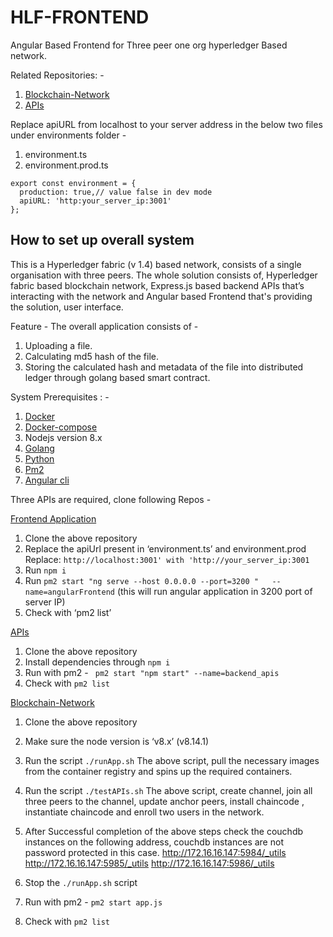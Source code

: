 # HLF-FRONTEND
Angular Based Frontend  for Three peer one org hyperledger Based network.


Related Repositories: -
1. [Blockchain-Network](https://github.com/Babitabisht/Assignment_Blockchain_Network)
1. [APIs](https://github.com/Babitabisht/Assignment_Backend)


Replace apiURL from localhost to your server address in the below two files under environments folder -
1. environment.ts
1. environment.prod.ts

```
export const environment = {
  production: true,// value false in dev mode
  apiURL: 'http:your_server_ip:3001'
};

```


## How to set up overall system
This is a Hyperledger fabric (v 1.4) based network, consists of a single organisation with three peers. The whole solution consists of, Hyperledger fabric based blockchain network, Express.js based backend APIs that’s interacting with the network and Angular based Frontend that's providing the solution, user interface.

Feature -
The overall application consists of  -
1. Uploading a file.
1. Calculating md5 hash of the file.
1. Storing the calculated hash and metadata of the file into distributed ledger through golang based smart contract.


System Prerequisites : -
1. [Docker](https://www.digitalocean.com/community/tutorials/how-to-install-and-use-docker-on-ubuntu-20-04)
1. [Docker-compose](https://www.digitalocean.com/community/tutorials/how-to-install-and-use-docker-compose-on-ubuntu-20-04)
1. Nodejs version 8.x
1. [Golang](https://www.tecmint.com/install-go-in-ubuntu/)
1. [Python](https://tecadmin.net/install-python-2-7-on-ubuntu-and-linuxmint/) 
1. [Pm2](https://www.npmjs.com/package/pm2)
1. [Angular cli](https://angular.io/cli)

Three APIs are required, clone following Repos -

 [Frontend Application](https://github.com/Babitabisht/HLF-FRONTEND)

1. Clone the above repository
1. Replace the apiUrl present in  ‘environment.ts’ and environment.prod
 Replace: ```http://localhost:3001' with 'http://your_server_ip:3001```
1. Run   ```npm i```
1.  Run  ```pm2 start "ng serve --host 0.0.0.0 --port=3200 "   --name=angularFrontend``` (this will run angular application in 3200 port of server IP)
1. Check with ‘pm2 list’


 [APIs](https://github.com/Babitabisht/Assignment_Backend)
1. Clone the above repository
1. Install dependencies through ```npm i```
1. Run with pm2 - ``` pm2 start "npm start" --name=backend_apis```
1. Check with ```pm2 list```

[Blockchain-Network](https://github.com/Babitabisht/Assignment_Blockchain_Network)

1. Clone the above repository
1. Make sure the node version is ‘v8.x’ (v8.14.1)
1. Run the script ``./runApp.sh``
  The above script, pull the necessary images from the container registry and  spins up the required containers.

1. Run the script ``./testAPIs.sh`` 
    The above script, create channel, join all three peers to the channel, update anchor peers, install chaincode , instantiate chaincode and enroll two users in the network.

1. After Successful completion of the above steps check the couchdb instances on the following address, couchdb instances are not password protected in this case.
  http://172.16.16.147:5984/_utils
http://172.16.16.147:5985/_utils
http://172.16.16.147:5986/_utils

1. Stop the ```./runApp.sh``` script
1. Run with pm2 -  ```pm2 start app.js```
1. Check with ```pm2 list```



